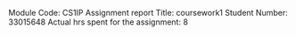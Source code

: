 Module Code: CS1IP Assignment report Title: coursework1 Student Number: 33015648 Actual hrs spent for the assignment: 8

